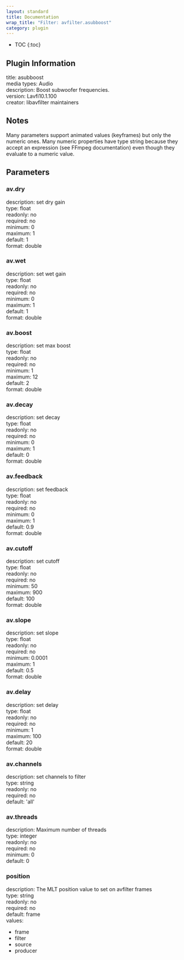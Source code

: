 ```yaml
---
layout: standard
title: Documentation
wrap_title: "Filter: avfilter.asubboost"
category: plugin
---
```

* TOC
{:toc}

## Plugin Information

title: asubboost  
media types:
Audio  
description: Boost subwoofer frequencies.  
version: Lavfi10.1.100  
creator: libavfilter maintainers  

## Notes

Many parameters support animated values (keyframes) but only the numeric ones. Many numeric properties have type string because they accept an expression (see FFmpeg documentation) even though they evaluate to a numeric value.

## Parameters

### av.dry

  
description:
set dry gain  
type: float  
readonly: no  
required: no  
minimum: 0  
maximum: 1  
default: 1  
format: double  

### av.wet

  
description:
set wet gain  
type: float  
readonly: no  
required: no  
minimum: 0  
maximum: 1  
default: 1  
format: double  

### av.boost

  
description:
set max boost  
type: float  
readonly: no  
required: no  
minimum: 1  
maximum: 12  
default: 2  
format: double  

### av.decay

  
description:
set decay  
type: float  
readonly: no  
required: no  
minimum: 0  
maximum: 1  
default: 0  
format: double  

### av.feedback

  
description:
set feedback  
type: float  
readonly: no  
required: no  
minimum: 0  
maximum: 1  
default: 0.9  
format: double  

### av.cutoff

  
description:
set cutoff  
type: float  
readonly: no  
required: no  
minimum: 50  
maximum: 900  
default: 100  
format: double  

### av.slope

  
description:
set slope  
type: float  
readonly: no  
required: no  
minimum: 0.0001  
maximum: 1  
default: 0.5  
format: double  

### av.delay

  
description:
set delay  
type: float  
readonly: no  
required: no  
minimum: 1  
maximum: 100  
default: 20  
format: double  

### av.channels

  
description:
set channels to filter  
type: string  
readonly: no  
required: no  
default: 'all'  

### av.threads

  
description:
Maximum number of threads  
type: integer  
readonly: no  
required: no  
minimum: 0  
default: 0  

### position

  
description:
The MLT position value to set on avfilter frames  
type: string  
readonly: no  
required: no  
default: frame  
values:  

* frame
* filter
* source
* producer

